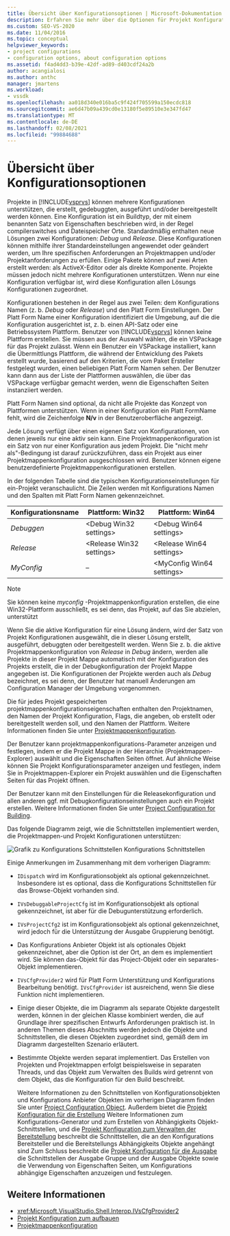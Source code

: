 ```yaml
---
title: Übersicht über Konfigurationsoptionen | Microsoft-Dokumentation
description: Erfahren Sie mehr über die Optionen für Projekt Konfigurationen in Visual Studio. Eine Konfiguration ist ein Buildtyp, der mit einem benannten Satz von Eigenschaften und Dateispeicher Orten beschrieben wird.
ms.custom: SEO-VS-2020
ms.date: 11/04/2016
ms.topic: conceptual
helpviewer_keywords:
- project configurations
- configuration options, about configuration options
ms.assetid: f4ad4dd3-b39e-42df-ad89-d403cdf24a2b
author: acangialosi
ms.author: anthc
manager: jmartens
ms.workload:
- vssdk
ms.openlocfilehash: aa018d340e016ba5c9f424f705599a150ecdc818
ms.sourcegitcommit: ae6d47b09a439cd0e13180f5e89510e3e347fd47
ms.translationtype: MT
ms.contentlocale: de-DE
ms.lasthandoff: 02/08/2021
ms.locfileid: "99884688"
---
```

# <a name="configuration-options-overview"></a>Übersicht über Konfigurationsoptionen
Projekte in [!INCLUDE[vsprvs](../../code-quality/includes/vsprvs_md.md)] können mehrere Konfigurationen unterstützen, die erstellt, gedebuggten, ausgeführt und/oder bereitgestellt werden können. Eine Konfiguration ist ein Buildtyp, der mit einem benannten Satz von Eigenschaften beschrieben wird, in der Regel compilerswitches und Dateispeicher Orte. Standardmäßig enthalten neue Lösungen zwei Konfigurationen: *Debug* und *Release*. Diese Konfigurationen können mithilfe ihrer Standardeinstellungen angewendet oder geändert werden, um Ihre spezifischen Anforderungen an Projektmappen und/oder Projektanforderungen zu erfüllen. Einige Pakete können auf zwei Arten erstellt werden: als ActiveX-Editor oder als direkte Komponente. Projekte müssen jedoch nicht mehrere Konfigurationen unterstützen. Wenn nur eine Konfiguration verfügbar ist, wird diese Konfiguration allen Lösungs Konfigurationen zugeordnet.

 Konfigurationen bestehen in der Regel aus zwei Teilen: dem Konfigurations Namen (z. b. *Debug* oder *Release*) und den Platt Form Einstellungen. Der Platt Form Name einer Konfiguration identifiziert die Umgebung, auf die die Konfiguration ausgerichtet ist, z. b. einen API-Satz oder eine Betriebssystem Plattform. Benutzer von [!INCLUDE[vsprvs](../../code-quality/includes/vsprvs_md.md)] können keine Plattform erstellen. Sie müssen aus der Auswahl wählen, die ein VSPackage für das Projekt zulässt. Wenn ein Benutzer ein VSPackage installiert, kann die Übermittlungs Plattform, die während der Entwicklung des Pakets erstellt wurde, basierend auf den Kriterien, die vom Paket Ersteller festgelegt wurden, einen beliebigen Platt Form Namen sehen. Der Benutzer kann dann aus der Liste der Plattformen auswählen, die über das VSPackage verfügbar gemacht werden, wenn die Eigenschaften Seiten instanziiert werden.

 Platt Form Namen sind optional, da nicht alle Projekte das Konzept von Plattformen unterstützen. Wenn in einer Konfiguration ein Platt FormName fehlt, wird die Zeichenfolge **N/v** in der Benutzeroberfläche angezeigt.

 Jede Lösung verfügt über einen eigenen Satz von Konfigurationen, von denen jeweils nur eine aktiv sein kann. Eine Projektmappenkonfiguration ist ein Satz von nur einer Konfiguration aus jedem Projekt. Die "nicht mehr als"-Bedingung ist darauf zurückzuführen, dass ein Projekt aus einer Projektmappenkonfiguration ausgeschlossen wird. Benutzer können eigene benutzerdefinierte Projektmappenkonfigurationen erstellen.

 In der folgenden Tabelle sind die typischen Konfigurationseinstellungen für ein-Projekt veranschaulicht. Die Zeilen werden mit Konfigurations Namen und den Spalten mit Platt Form Namen gekennzeichnet.

|Konfigurationsname|Plattform: Win32|Plattform: Win64|
|------------------------|----------------------|----------------------|
|*Debuggen*|\<Debug Win32 settings>|\<Debug Win64 settings>|
|*Release*|\<Release Win32 settings>|\<Release Win64 settings>|
|*MyConfig*|–|\<MyConfig Win64 settings>|

> [!NOTE]
> Sie können keine *myconfig* -Projektmappenkonfiguration erstellen, die eine Win32-Plattform ausschließt, es sei denn, das Projekt, auf das Sie abzielen, unterstützt

 Wenn Sie die aktive Konfiguration für eine Lösung ändern, wird der Satz von Projekt Konfigurationen ausgewählt, die in dieser Lösung erstellt, ausgeführt, debuggten oder bereitgestellt werden. Wenn Sie z. b. die aktive Projektmappenkonfiguration von *Release* in *Debug* ändern, werden alle Projekte in dieser Projekt Mappe automatisch mit der Konfiguration des Projekts erstellt, die in der Debugkonfiguration der Projekt Mappe angegeben ist. Die Konfigurationen der Projekte werden auch als *Debug* bezeichnet, es sei denn, der Benutzer hat manuell Änderungen am Configuration Manager der Umgebung vorgenommen.

 Die für jedes Projekt gespeicherten projektmappenkonfigurationseigenschaften enthalten den Projektnamen, den Namen der Projekt Konfiguration, Flags, die angeben, ob erstellt oder bereitgestellt werden soll, und den Namen der Plattform. Weitere Informationen finden Sie unter [Projektmappenkonfiguration](../../extensibility/internals/solution-configuration.md).

 Der Benutzer kann projektmappenkonfigurations-Parameter anzeigen und festlegen, indem er die Projekt Mappe in der Hierarchie (Projektmappen-Explorer) auswählt und die Eigenschaften Seiten öffnet. Auf ähnliche Weise können Sie Projekt Konfigurationsparameter anzeigen und festlegen, indem Sie in Projektmappen-Explorer ein Projekt auswählen und die Eigenschaften Seiten für das Projekt öffnen.

 Der Benutzer kann mit den Einstellungen für die Releasekonfiguration und allen anderen ggf. mit Debugkonfigurationseinstellungen auch ein Projekt erstellen. Weitere Informationen finden Sie unter [Project Configuration for Building](../../extensibility/internals/project-configuration-for-building.md).

 Das folgende Diagramm zeigt, wie die Schnittstellen implementiert werden, die Projektmappen-und Projekt Konfigurationen unterstützen:

 ![Grafik zu Konfigurations Schnittstellen](../../extensibility/internals/media/vsconfiginterfaces.gif "vsconfiginterfaces") Konfigurations Schnittstellen

 Einige Anmerkungen im Zusammenhang mit dem vorherigen Diagramm:

- `IDispatch` wird im Konfigurationsobjekt als optional gekennzeichnet. Insbesondere ist es optional, dass die Konfigurations Schnittstellen für das Browse-Objekt vorhanden sind.

- `IVsDebuggableProjectCfg` ist im Konfigurationsobjekt als optional gekennzeichnet, ist aber für die Debugunterstützung erforderlich.

- `IVsProjectCfg2` ist im Konfigurationsobjekt als optional gekennzeichnet, wird jedoch für die Unterstützung der Ausgabe Gruppierung benötigt.

- Das Konfigurations Anbieter Objekt ist als optionales Objekt gekennzeichnet, aber die Option ist der Ort, an dem es implementiert wird. Sie können das-Objekt für das Project-Objekt oder ein separates-Objekt implementieren.

- `IVsCfgProvider2` wird für Platt Form Unterstützung und Konfigurations Bearbeitung benötigt. `IVsCfgProvider` ist ausreichend, wenn Sie diese Funktion nicht implementieren.

- Einige dieser Objekte, die im Diagramm als separate Objekte dargestellt werden, können in der gleichen Klasse kombiniert werden, die auf Grundlage ihrer spezifischen Entwurfs Anforderungen praktisch ist. In anderen Themen dieses Abschnitts werden jedoch die Objekte und Schnittstellen, die diesen Objekten zugeordnet sind, gemäß dem im Diagramm dargestellten Szenario erläutert.

- Bestimmte Objekte werden separat implementiert. Das Erstellen von Projekten und Projektmappen erfolgt beispielsweise in separaten Threads, und das Objekt zum Verwalten des Builds wird getrennt von dem Objekt, das die Konfiguration für den Build beschreibt.

  Weitere Informationen zu den Schnittstellen von Konfigurationsobjekten und Konfigurations Anbieter Objekten im vorherigen Diagramm finden Sie unter [Project Configuration Object](../../extensibility/internals/project-configuration-object.md). Außerdem bietet die [Projekt Konfiguration für die Erstellung](../../extensibility/internals/project-configuration-for-building.md) Weitere Informationen zum Konfigurations-Generator und zum Erstellen von Abhängigkeits Objekt-Schnittstellen, und die [Projekt Konfiguration zum Verwalten der Bereitstellung](../../extensibility/internals/project-configuration-for-managing-deployment.md) beschreibt die Schnittstellen, die an den Konfigurations Bereitsteller und die Bereitstellungs Abhängigkeits Objekte angehängt sind Zum Schluss beschreibt die [Projekt Konfiguration für die Ausgabe](../../extensibility/internals/project-configuration-for-output.md) die Schnittstellen der Ausgabe Gruppe und der Ausgabe Objekte sowie die Verwendung von Eigenschaften Seiten, um Konfigurations abhängige Eigenschaften anzuzeigen und festzulegen.

## <a name="see-also"></a>Weitere Informationen
- <xref:Microsoft.VisualStudio.Shell.Interop.IVsCfgProvider2>
- [Projekt Konfiguration zum aufbauen](../../extensibility/internals/project-configuration-for-building.md)
- [Projektmappenkonfiguration](../../extensibility/internals/solution-configuration.md)
